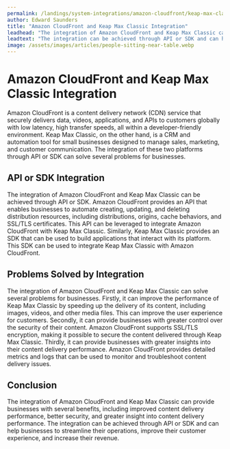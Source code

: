 ```yaml
---
permalink: /landings/system-integrations/amazon-cloudfront/keap-max-classic
author: Edward Saunders
title: "Amazon CloudFront and Keap Max Classic Integration"
leadhead: "The integration of Amazon CloudFront and Keap Max Classic can provide businesses with several benefits, including improved content delivery performance, better security, and greater insight into content delivery performance"
leadtext: "The integration can be achieved through API or SDK and can help businesses to streamline their operations, improve their customer experience, and increase their revenue."
image: /assets/images/articles/people-sitting-near-table.webp
---
```

<div class="arttext">    <h1>Amazon CloudFront and Keap Max Classic Integration</h1>
    <p>Amazon CloudFront is a content delivery network (CDN) service that securely delivers data, videos, applications, and APIs to customers globally with low latency, high transfer speeds, all within a developer-friendly environment. Keap Max Classic, on the other hand, is a CRM and automation tool for small businesses designed to manage sales, marketing, and customer communication. The integration of these two platforms through API or SDK can solve several problems for businesses.</p>
    <h2>API or SDK Integration</h2>
    <p>The integration of Amazon CloudFront and Keap Max Classic can be achieved through API or SDK. Amazon CloudFront provides an API that enables businesses to automate creating, updating, and deleting distribution resources, including distributions, origins, cache behaviors, and SSL/TLS certificates. This API can be leveraged to integrate Amazon CloudFront with Keap Max Classic. Similarly, Keap Max Classic provides an SDK that can be used to build applications that interact with its platform. This SDK can be used to integrate Keap Max Classic with Amazon CloudFront.</p>
    <h2>Problems Solved by Integration</h2>
    <p>The integration of Amazon CloudFront and Keap Max Classic can solve several problems for businesses. Firstly, it can improve the performance of Keap Max Classic by speeding up the delivery of its content, including images, videos, and other media files. This can improve the user experience for customers. Secondly, it can provide businesses with greater control over the security of their content. Amazon CloudFront supports SSL/TLS encryption, making it possible to secure the content delivered through Keap Max Classic. Thirdly, it can provide businesses with greater insights into their content delivery performance. Amazon CloudFront provides detailed metrics and logs that can be used to monitor and troubleshoot content delivery issues.</p>
    <h2>Conclusion</h2>
    <p>The integration of Amazon CloudFront and Keap Max Classic can provide businesses with several benefits, including improved content delivery performance, better security, and greater insight into content delivery performance. The integration can be achieved through API or SDK and can help businesses to streamline their operations, improve their customer experience, and increase their revenue.</p>
</div>